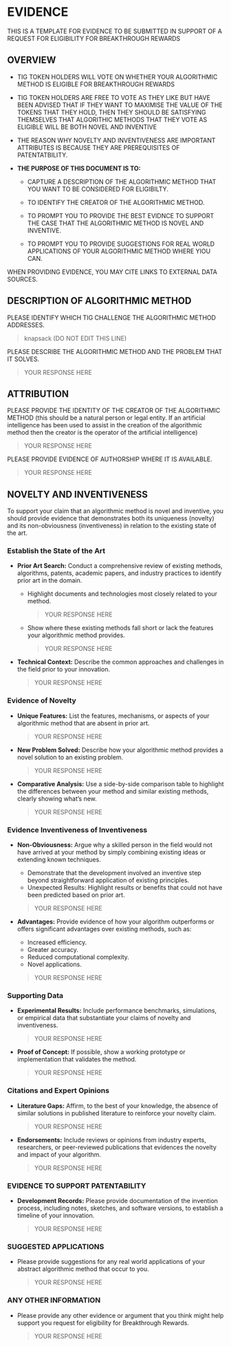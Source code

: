 # EVIDENCE 

THIS IS A TEMPLATE FOR EVIDENCE TO BE SUBMITTED IN SUPPORT OF A REQUEST FOR ELIGIBILITY FOR BREAKTHROUGH REWARDS

## OVERVIEW

- TIG TOKEN HOLDERS WILL VOTE ON WHETHER YOUR ALGORITHMIC METHOD IS ELIGIBLE FOR BREAKTHROUGH REWARDS

- TIG TOKEN HOLDERS ARE FREE TO VOTE AS THEY LIKE BUT HAVE BEEN ADVISED THAT IF THEY WANT TO MAXIMISE THE VALUE OF THE TOKENS THAT THEY HOLD, THEN THEY SHOULD BE SATISFYING THEMSELVES THAT ALGORITHIC METHODS THAT THEY VOTE AS ELIGIBLE WILL BE BOTH NOVEL AND INVENTIVE

- THE REASON WHY NOVELTY AND INVENTIVENESS ARE IMPORTANT ATTRIBUTES IS BECAUSE THEY ARE PREREQUISITES OF PATENTATBILITY.

- **THE PURPOSE OF THIS DOCUMENT IS TO:**
  - CAPTURE A DESCRIPTION OF THE ALGORITHMIC METHOD THAT YOU WANT TO BE CONSIDERED FOR ELIGIBILTY.

  - TO IDENTIFY THE CREATOR OF THE ALGORITHMIC METHOD.

  - TO PROMPT YOU TO PROVIDE THE BEST EVIDNCE TO SUPPORT THE CASE THAT THE ALGORITHMIC METHOD IS NOVEL AND INVENTIVE.

  - TO PROMPT YOU TO PROVIDE SUGGESTIONS FOR REAL WORLD APPLICATIONS OF YOUR ALGORITHMIC METHOD WHERE YIOU CAN.

WHEN PROVIDING EVIDENCE, YOU MAY CITE LINKS TO EXTERNAL DATA SOURCES.

## DESCRIPTION OF ALGORITHMIC METHOD

PLEASE IDENTIFY WHICH TIG CHALLENGE THE ALGORITHMIC METHOD ADDRESSES.

> knapsack (DO NOT EDIT THIS LINE)

PLEASE DESCRIBE THE ALGORITHMIC METHOD AND THE PROBLEM THAT IT SOLVES.

> YOUR RESPONSE HERE

## ATTRIBUTION

PLEASE PROVIDE THE IDENTITY OF THE CREATOR OF THE ALGORITHMIC METHOD (this should be a natural person or legal entity. If an artificial intelligence has been used to assist in the creation of the algorithmic method then the creator is the operator of the artificial intelligence)

> YOUR RESPONSE HERE

PLEASE PROVIDE EVIDENCE OF AUTHORSHIP WHERE IT IS AVAILABLE.

> YOUR RESPONSE HERE

## NOVELTY AND INVENTIVENESS

To support your claim that an algorithmic method is novel and inventive, you should provide evidence that demonstrates both its uniqueness (novelty) and its non-obviousness (inventiveness) in relation to the existing state of the art.

### Establish the State of the Art

- **Prior Art Search:** Conduct a comprehensive review of existing methods, algorithms, patents, academic papers, and industry practices to identify prior art in the domain.
  - Highlight documents and technologies most closely related to your method.

    > YOUR RESPONSE HERE

  - Show where these existing methods fall short or lack the features your algorithmic method provides.
  
    > YOUR RESPONSE HERE

- **Technical Context:** Describe the common approaches and challenges in the field prior to your innovation.

    > YOUR RESPONSE HERE

### Evidence of Novelty

- **Unique Features:** List the features, mechanisms, or aspects of your algorithmic method that are absent in prior art.

  > YOUR RESPONSE HERE
    
- **New Problem Solved:** Describe how your algorithmic method provides a novel solution to an existing problem.

  > YOUR RESPONSE HERE
    
- **Comparative Analysis:** Use a side-by-side comparison table to highlight the differences between your method and similar existing methods, clearly showing what’s new.

  > YOUR RESPONSE HERE
    
### Evidence Inventiveness of Inventiveness

- **Non-Obviousness:** Argue why a skilled person in the field would not have arrived at your method by simply combining existing ideas or extending known techniques.
  - Demonstrate that the development involved an inventive step beyond straightforward application of existing principles.
  - Unexpected Results: Highlight results or benefits that could not have been predicted based on prior art.
    
  > YOUR RESPONSE HERE
    
- **Advantages:** Provide evidence of how your algorithm outperforms or offers significant advantages over existing methods, such as:
  - Increased efficiency.
  - Greater accuracy.
  - Reduced computational complexity.
  - Novel applications.

  > YOUR RESPONSE HERE

### Supporting Data

- **Experimental Results:** Include performance benchmarks, simulations, or empirical data that substantiate your claims of novelty and inventiveness.

  > YOUR RESPONSE HERE

- **Proof of Concept:** If possible, show a working prototype or implementation that validates the method.

  > YOUR RESPONSE HERE

### Citations and Expert Opinions

- **Literature Gaps:** Affirm, to the best of your knowledge, the absence of similar solutions in published literature to reinforce your novelty claim.

  > YOUR RESPONSE HERE

- **Endorsements:** Include reviews or opinions from industry experts, researchers, or peer-reviewed publications that evidences the novelty and impact of your algorithm.

  > YOUR RESPONSE HERE

### EVIDENCE TO SUPPORT PATENTABILITY

- **Development Records:** Please provide documentation of the invention process, including notes, sketches, and software versions, to establish a timeline of your innovation.

  > YOUR RESPONSE HERE

### SUGGESTED APPLICATIONS

- Please provide suggestions for any real world applications of your abstract algorithmic method that occur to you.

  > YOUR RESPONSE HERE

### ANY OTHER INFORMATION

- Please provide any other evidence or argument that you think might help support you request for eligibility for Breakthrough Rewards.

  > YOUR RESPONSE HERE